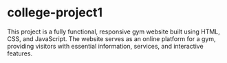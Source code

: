 # college-project1
This project is a fully functional, responsive gym website built using HTML, CSS, and JavaScript. The website serves as an online platform for a gym, providing visitors with essential information, services, and interactive features.
